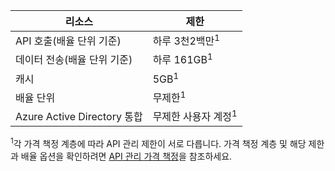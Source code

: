 | 리소스 | 제한 |
|-----------------------------------|------------------------------------------|
| API 호출(배율 단위 기준) | 하루 3천2백만<sup>1</sup> |
| 데이터 전송(배율 단위 기준) | 하루 161GB<sup>1</sup> |
| 캐시 | 5GB<sup>1</sup> |
| 배율 단위 | 무제한<sup>1</sup> |
| Azure Active Directory 통합| 무제한 사용자 계정<sup>1</sup> |

<sup>1</sup>각 가격 책정 계층에 따라 API 관리 제한이 서로 다릅니다. 가격 책정 계층 및 해당 제한과 배율 옵션을 확인하려면 [API 관리 가격 책정](https://azure.microsoft.com/pricing/details/api-management/)을 참조하세요.

<!---HONumber=AcomDC_0128_2016-->
